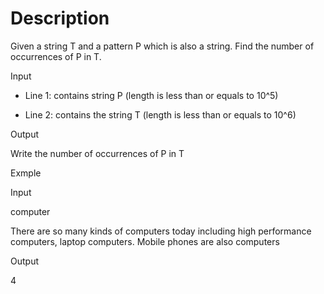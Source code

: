 # Description

Given a string T and a pattern P which is also a string. Find the number of occurrences of P in T.

Input
- Line 1: contains string P (length is less than or equals to 10^5)

- Line 2: contains the string T (length is less than or equals to 10^6)

Output

Write the number of occurrences of P in T

Exmple

Input

computer

There are so many kinds of computers today including high performance computers, laptop computers. Mobile phones are also computers

Output

4

